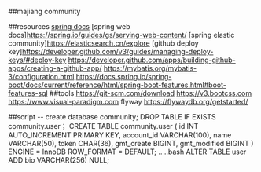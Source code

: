 ##majiang community

##resources
[spring docs](https://spring.io/guides)
[spring web docs]https://spring.io/guides/gs/serving-web-content/
[spring elastic community]https://elasticsearch.cn/explore
[github deploy key]https://developer.github.com/v3/guides/managing-deploy-keys/#deploy-key
https://developer.github.com/apps/building-github-apps/creating-a-github-app/
https://mybatis.org/mybatis-3/configuration.html
https://docs.spring.io/spring-boot/docs/current/reference/html/spring-boot-features.html#boot-features-sql
##tools
https://git-scm.com/download
https://v3.bootcss.com
https://www.visual-paradigm.com
flyway https://flywaydb.org/getstarted/

##script
-- create database community;
DROP TABLE IF EXISTS community.user；
CREATE TABLE community.user
(
  id INT AUTO_INCREMENT PRIMARY KEY,
  account_id VARCHAR(100),
  name VARCHAR(50),
  token CHAR(36),
  gmt_create BIGINT,
  gmt_modified BIGINT
  ) ENGINE = InnoDB ROW_FORMAT = DEFAULT;
  ..
  ..bash
  ALTER TABLE user ADD bio VARCHAR(256) NULL;
